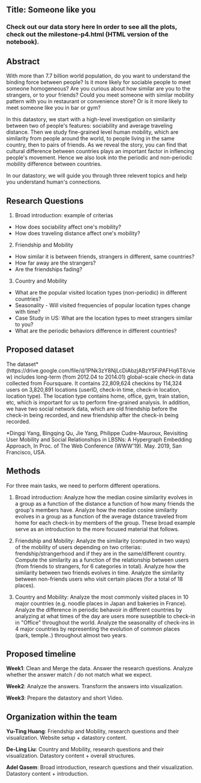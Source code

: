 <h2>Title: Someone like you</h2>
<h3>
Check out our data story here
In order to see all the plots, check out the milestone-p4.html (HTML version of the notebook).

<h2>Abstract</h2>

With more than 7.7 billion world population, do you want to understand the binding force between people? Is it more likely for sociable people to meet someone homogeneous? Are you curious about how similar are you to the strangers, or to your friends? Could you meet someone with similar mobility pattern with you in restaurant or convenience store? Or is it more likely to meet someone like you in bar or gym?

In this datastory, we start with a high-level investigation on similarity between two of people's features: sociability and average traveling distance. Then we study fine-grained level human mobility, which are similarity from people around the world, to people living in the same country, then to pairs of friends. As we reveal the story, you can find that cultural difference between countries plays an important factor in inflencing people's movement. Hence we also look into the periodic and non-periodic mobility difference between countries.

In our datastory, we will guide you through three relevent topics and help you understand human's connections.

<h2>Research Questions</h2>

1. Broad introduction: example of criterias
- How does sociability affect one's mobility?
- How does traveling distance affect one's mobility?
2. Friendship and Mobility
- How similar it is between friends, strangers in different, same countries?
- How far away are the strangers?
- Are the friendships fading?
3. Country and Mobility
- What are the popular visited location types (non-periodic) in different countries?
- Seasonality - Will visited frequencies of popular location types change with time?
- Case Study in US: What are the location types to meet strangers similar to you?
- What are the periodic behaviors difference in different countries?

<h2>Proposed dataset</h2>
The dataset* (https://drive.google.com/file/d/1PNk3zY8NjLcDiAbzjABzY5FiPAFHq6T8/view) includes long-term (from 2012.04 to 2014.01) global-scale check-in data collected from Foursquare. It contains 22,809,624 checkins by 114,324 users on 3,820,891 locations (userID, check-in time, check-in location, location type). The location type contains home, office, gym, train station, etc, which is important for us to perform fine-grained analysis.
In addition, we have two social network data, which are old friendship before the check-in being recorded, and new friendship after the check-in being recorded.


*Dingqi Yang, Bingqing Qu, Jie Yang, Philippe Cudre-Mauroux, Revisiting User Mobility and Social Relationships in LBSNs: A Hypergraph Embedding Approach, In Proc. of The Web  Conference (WWW'19). May. 2019, San Francisco, USA.

<h2>Methods</h2>
For three main tasks, we need to perform different operations.

1. Broad introduction: 
Analyze how the median cosine similarity evolves in a group as a function of the distance a function of how many friends the group's members have. Analyze how the median cosine similarity evolves in a group as a function of the average dstance traveled from home for each check-in by members of the group. These broad example serve as an introduction to the more focused material that follows.

2. Friendship and Mobility:
Analyze the similarity (computed in two ways) of the mobility of users depending on two criterias: frendship/strangerhood and if they are in the same/different country. Compute the similarity as a function of the relationship between users (from friends to strangers, for 6 categories in total). Analyze how the similarity between two friends evolves in time. Analyze the similarity between non-friends users who visit certain places (for a total of 18 places).

3. Country and Mobility:
Analyze the most commonly visited places in 10 major countries (e.g. noodle places in Japan and bakeries in France). Analyze the difference in periodic behavoir in different countries by analyzing at what times of the day are users more suseptible to check-in in "Office" throughout the world. Analyze the seasonality of check-ins in 4 major countries by representing the evolution of common places (park, temple..) throughout almost two years.

<h2>Proposed timeline</h2>

**Week1**: Clean and Merge the data. Answer the research questions. Analyze whether the answer match / do not match what we expect.

**Week2**: Analyze the answers. Transform the answers into visualization. 

**Week3**: Prepare the datastory and short Video.

<h2>Organization within the team</h2>

**Yu-Ting Huang**:  Friendship and Mobility, research questions and their visualization. Website setup + datastory content.

**De-Ling Liu**: Country and Mobility, research questions and their visualization. Datastory content + overall structures. 

**Adel Qasem**: Broad introduction, research questions and their visualization. Datastory content + introduction.

